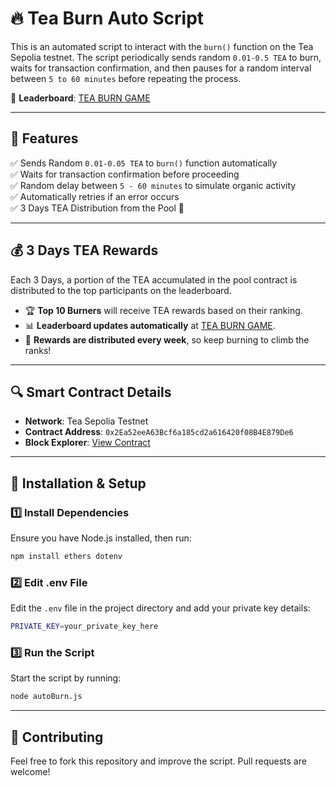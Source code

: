 # 🔥 Tea Burn Auto Script

This is an automated script to interact with the `burn()` function on the Tea Sepolia testnet. The script periodically sends random `0.01-0.5 TEA` to burn, waits for transaction confirmation, and then pauses for a random interval between `5 to 60 minutes` before repeating the process.

🔗 **Leaderboard**: [TEA BURN GAME](https://tea-burn.truthnode.xyz)

---

## 📌 Features
✅ Sends Random `0.01-0.05 TEA` to `burn()` function automatically  
✅ Waits for transaction confirmation before proceeding  
✅ Random delay between `5 - 60 minutes` to simulate organic activity  
✅ Automatically retries if an error occurs  
✅ 3 Days TEA Distribution from the Pool 🎉  

---

## 💰 3 Days TEA Rewards
Each 3 Days, a portion of the TEA accumulated in the pool contract is distributed to the top participants on the leaderboard.

- 🏆 **Top 10 Burners** will receive TEA rewards based on their ranking.
- 📊 **Leaderboard updates automatically** at [TEA BURN GAME](https://tea-burn.truthnode.xyz).
- 🔄 **Rewards are distributed every week**, so keep burning to climb the ranks!

---

## 🔍 Smart Contract Details
- **Network**: Tea Sepolia Testnet  
- **Contract Address**: `0x2Ea52eeA63Bcf6a185cd2a616420f08B4E879De6`  
- **Block Explorer**: [View Contract](https://sepolia.tea.xyz/0x2Ea52eeA63Bcf6a185cd2a616420f08B4E879De6)

---

## 🚀 Installation & Setup

### 1️⃣ Install Dependencies
Ensure you have Node.js installed, then run:
```sh
npm install ethers dotenv
```

### 2️⃣ Edit .env File
Edit the `.env` file in the project directory and add your private key details:
```sh
PRIVATE_KEY=your_private_key_here
```

### 3️⃣ Run the Script
Start the script by running:
```sh
node autoBurn.js
```

---

## 🤝 Contributing
Feel free to fork this repository and improve the script. Pull requests are welcome!


